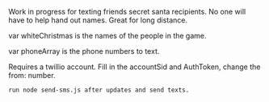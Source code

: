 Work in progress for texting friends secret santa recipients. No one will have to help hand out names. Great for long distance.

var whiteChristmas is the names of the people in the game.

var phoneArray is the phone numbers to text.

Requires a twillio account. Fill in the accountSid and AuthToken, change the from: number.

```run node send-sms.js after updates and send texts.``` 
